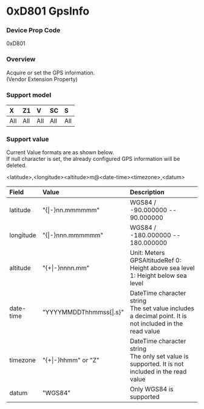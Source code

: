 # 0xD801 GpsInfo

### Device Prop Code

0xD801

### Overview

Acquire or set the GPS information.  
(Vendor Extension Property)

### Support model

| X | Z1 | V | SC | S |
|:--|:--|:--|:--|:--|
| All | All | All | All | All |

### Support value

Current Value formats are as shown below.  
If null character is set, the already configured GPS information will be deleted.

\<latitude\>,\<longitude\>\<altitude\>m@\<date-time\>\<timezone\>,\<datum\>

| Field | Value | Description |
|:--|:--|:--|
| latitude | "{\|-}nn.mmmmmm" | WGS84 / -90.000000 -- 90.000000 |
| longitude | "{\|-}nnn.mmmmmm" | WGS84 / -180.000000 -- 180.000000 |
| altitude | "{+\|-}nnnn.mm" | Unit: Meters<br>GPSAltitudeRef 0: Height above sea level 1: Height below sea level |
| date-time | "YYYYMMDDThhmmss{\|.s}" | DateTime character string<br>The set value includes a decimal point. It is not included in the read value |
| timezone | "{+\|-}hhmm" or "Z" | DateTime character string<br>The only set value is supported. It is not included in the read value |
| datum | "WGS84" | Only WGS84 is supported |
